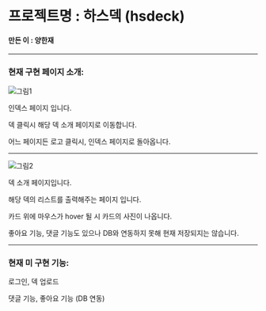 # 프로젝트명 : 하스덱 (hsdeck)

####  만든 이 : 양한재

--------------------------------------------------------------------------------------------------

### 현재 구현 페이지 소개:

![그림1](https://github.com/yanghanjae/hsdeck/assets/174262059/e1468ba2-bf77-4a69-bacb-213f7f901356)



인덱스 페이지 입니다.

덱 클릭시 해당 덱 소개 페이지로 이동합니다.

어느 페이지든 로고 클릭시, 인덱스 페이지로 돌아옵니다.

----------------------------------------------------------------------------------------------------




![그림2](https://github.com/yanghanjae/hsdeck/assets/174262059/1c7249b0-e3db-4a9f-890e-98bf94f09ff7)

덱 소개 페이지입니다.

해당 덱의 리스트를 출력해주는 페이지 입니다.

카드 위에 마우스가 hover 될 시 카드의 사진이 나옵니다.

좋아요 기능, 댓글 기능도 있으나 DB와 연동하지 못해 현재 저장되지는 않습니다.





----------------------------------------------------------------------------------------------------

### 현재 미 구현 기능:

로그인, 덱 업로드 

댓글 기능, 좋아요 기능 (DB 연동) 
